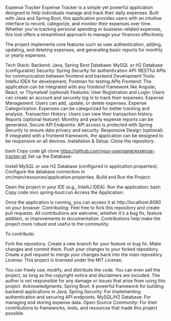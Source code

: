 Expense Tracker
Expense Tracker is a simple yet powerful application designed to help individuals manage and track their daily expenses. Built with Java and Spring Boot, this application provides users with an intuitive interface to record, categorize, and monitor their expenses over time. Whether you're tracking personal spending or business-related expenses, this tool offers a streamlined approach to manage your finances effectively.

The project implements core features such as user authentication, adding, updating, and deleting expenses, and generating basic reports for monthly or yearly expenses.

Tech Stack:
Backend: Java, Spring Boot
Database: MySQL or H2 Database (configurable)
Security: Spring Security for authentication
API: RESTful APIs for communication between frontend and backend
Development Tools: IntelliJ IDEA for development, Postman for testing APIs
Frontend: The application can be integrated with any frontend framework like Angular, React, or Thymeleaf (optional)
Features:
User Registration and Login: Users can create an account and securely log in to track their expenses.
Expense Management: Users can add, update, or delete expenses.
Expense Categorization: Expenses can be categorized for better tracking and analysis.
Transaction History: Users can view their transaction history.
Reports (optional feature): Monthly and yearly expense reports can be generated.
Secure API Endpoints: API access is protected with Spring Security to ensure data privacy and security.
Responsive Design (optional): If integrated with a frontend framework, the application can be designed to be responsive on all devices.
Installation & Setup:
Clone the repository:

bash
Copy code
git clone https://github.com/your-username/expense-tracker.git
Set up the Database:

Install MySQL or use H2 Database (configured in application.properties).
Configure the database connection in src/main/resources/application.properties.
Build and Run the Project:

Open the project in your IDE (e.g., IntelliJ IDEA).
Run the application:
bash
Copy code
mvn spring-boot:run
Access the Application:

Once the application is running, you can access it at http://localhost:8080 on your browser.
Contributing:
Feel free to fork this repository and create pull requests. All contributions are welcome, whether it's a bug fix, feature addition, or improvements to documentation. Contributions help make the project more robust and useful to the community.

To contribute:

Fork the repository.
Create a new branch for your feature or bug fix.
Make changes and commit them.
Push your changes to your forked repository.
Create a pull request to merge your changes back into the main repository.
License:
This project is licensed under the MIT License.

You can freely use, modify, and distribute the code.
You can even sell the project, as long as the copyright notice and disclaimers are included.
The author is not responsible for any damage or issues that arise from using this project.
Acknowledgments:
Spring Boot: A powerful framework for building backend applications in Java.
Spring Security: For implementing authentication and securing API endpoints.
MySQL/H2 Database: For managing and storing expense data.
Open-Source Community: For their contributions to frameworks, tools, and resources that made this project possible.
